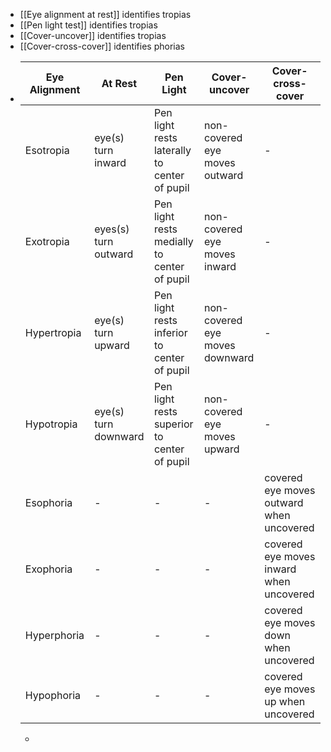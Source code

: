 - [[Eye alignment at rest]] identifies tropias
- [[Pen light test]] identifies tropias
- [[Cover-uncover]] identifies tropias
- [[Cover-cross-cover]] identifies phorias
- |Eye Alignment               | At Rest | Pen Light | Cover-uncover | Cover-cross-cover |
  | ----------------------- | ----------- | --------|  --------| ---------| 
  | Esotropia     | eye(s) turn inward   |  Pen light rests laterally to center of pupil | non-covered eye moves outward | -| 
  | Exotropia  | eyes(s) turn outward   | Pen light rests medially to center of pupil |non-covered eye moves inward | -| 
  | Hypertropia | eye(s) turn upward   | Pen light rests inferior to center of pupil |non-covered eye moves downward | - | 
  |Hypotropia | eye(s) turn downward   | Pen light rests superior to center of pupil | non-covered eye moves upward | -| 
  | Esophoria     | - | -|  -| covered eye moves outward when uncovered |
  | Exophoria  | -   | -|  -| covered eye moves inward when uncovered |
  | Hyperphoria| -   | - | -|  covered eye moves down when uncovered |
  |Hypophoria| -  | -|  -| covered eye moves up when uncovered |
	-